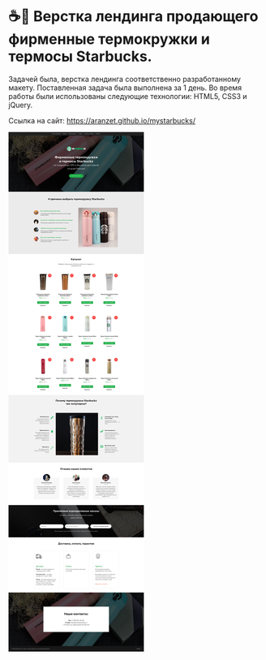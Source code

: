# ☕🍶 Верстка лендинга продающего фирменные термокружки и термосы Starbucks.

Задачей была, верстка лендинга соответственно разработанному макету. Поставленная задача была выполнена за 1 день. Во время работы были использованы следующие технологии: HTML5, CSS3 и jQuery.

Ссылка на сайт: https://aranzet.github.io/mystarbucks/

![HomePage](img/preview.jpg?raw=true "Лендинг")
